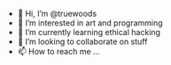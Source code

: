 - 👋 Hi, I’m @truewoods
- 👀 I’m interested in art and programming
- 🌱 I’m currently learning ethical hacking
- 💞️ I’m looking to collaborate on stuff
- 📫 How to reach me ...

<!---
truewoods/truewoods is a ✨ special ✨ repository because its `README.md` (this file) appears on your GitHub profile.
You can click the Preview link to take a look at your changes.
--->
